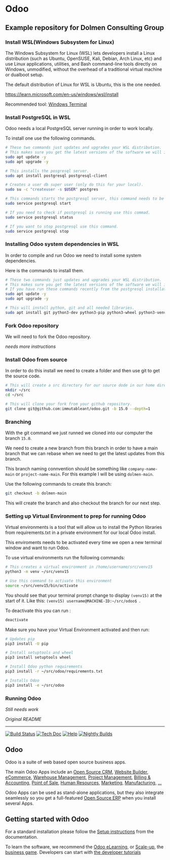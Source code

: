 Odoo
====

Example repository for Dolmen Consulting Group
---

### Install WSL(Windows Subsystem for Linux)

The Windows Subsystem for Linux (WSL) lets developers install a Linux distribution (such as Ubuntu, OpenSUSE, Kali, Debian, Arch Linux, etc) and use Linux applications, utilities, and Bash command-line tools directly on Windows, unmodified, without the overhead of a traditional virtual machine or dualboot setup.

The default distribution of Linux for WSL is Ubuntu, this is the one needed.

https://learn.microsoft.com/en-us/windows/wsl/install

Recommended tool: [Windows Terminal](https://apps.microsoft.com/store/detail/windows-terminal/9N0DX20HK701?hl=en-us&gl=us&rtc=1)

### Install PostgreSQL in WSL
Odoo needs a local PostgreSQL server running in order to work locally.

To install one use the following commands.
```Bash
# These two commands just updates and upgrades your WSL distribution.
# This makes sure you get the latest versions of the software we will install.
sudo apt update -y
sudo apt upgrade -y

# This installs the posgresql server.
sudo apt install postgresql postgresql-client

# Creates a user db super user (only do this for your local).
sudo su -c "createuser -s $USER" postgres

# This commands starts the postgresql server, this command needs to be run every time you open the WSL terminal.
sudo service postgresql start

# If you need to check if postgresql is running use this commad.
sudo service postgresql status

# If you want to stop postgresql use this command.
sudo service postgresql stop
```

### Installing Odoo system dependencies in WSL
In order to compile and run Odoo we need to install some system dependencies.

Here is the commands to install them.
```bash
# These two commands just updates and upgrades your WSL distribution.
# This makes sure you get the latest versions of the software we will install.
# If you have run these commands recently from the postgresql installation, you can skip them, but is usually a good idea to run these everytime you open a terminal.
sudo apt update -y
sudo apt upgrade -y

# This will install python, git and all needed libraries.
sudo apt install git python3-dev python3-pip python3-wheel python3-venv build-essential libpq-dev libxslt-dev libzip-dev libldap2-dev libsasl2-dev libssl-dev -y
```

### Fork Odoo repository
We will need to fork the Odoo repository.

*needs more instructions*


### Install Odoo from source
In order to do this install we need to create a folder and then use git to get the source code.

```bash
# This will create a src directory for our source dode in our home directory. ~/ == /home/username
mkdir ~/src
cd ~/src

# This will clone your fork from your github repository.
git clone git@github.com:immutableant/odoo.git -b 15.0 --depth=1
```

### Branching
With the git command we just runned we cloned into our computer the branch `15.0`. 

We need to create a new branch from this branch in order to have a main branch that we can rebase when we need to get the latest updates from this branch.

This branch naming connvention should be something like `company-name-main` or `project-name-main`. For this example I will be using `dolmen-main`.

Use the following commands to create this branch:
```bash
git checkout -b dolmen-main
```
 This will create the branch and also checkout the branch for our next step.

### Setting up Virtual Environment to prep for running Odoo
Virtual environments is a tool that will allow us to install the Python libraries from requirements.txt in a private environment for our local Odoo install.

This enviroments needs to be activated every time we open a new terminal window and want to run Odoo.

To use virtual environments run the following commands:
```bash
# This creates a virtual environment in /home/username/src/venv15
python3 -m venv ~/src/venv15

# Use this command to activate this environment
source ~/src/venv15/bin/activate
```

You should see that your terminal prompt change to display `(venv15)` at the start of it. Like this: `(venv15) username@MACHINE-ID:~/src/odoo$ `.

To deactivate this you can run :
```bash
deactivate
```

Make sure you have your Virtual Environment activated and then run:
```bash
# Updates pip
pip3 install -U pip

# Install setuptools and wheel
pip3 install setuptools wheel

# Install Odoo python requirements
pip3 install -r ~/src/odoo/requirements.txt

# Installs Odoo
pip3 install -e ~/src/odoo
```

### Running Odoo
*Still needs work*

*Original README*
______________

[![Build Status](https://runbot.odoo.com/runbot/badge/flat/1/master.svg)](https://runbot.odoo.com/runbot)
[![Tech Doc](https://img.shields.io/badge/master-docs-875A7B.svg?style=flat&colorA=8F8F8F)](https://www.odoo.com/documentation/15.0)
[![Help](https://img.shields.io/badge/master-help-875A7B.svg?style=flat&colorA=8F8F8F)](https://www.odoo.com/forum/help-1)
[![Nightly Builds](https://img.shields.io/badge/master-nightly-875A7B.svg?style=flat&colorA=8F8F8F)](https://nightly.odoo.com/)

Odoo
----

Odoo is a suite of web based open source business apps.

The main Odoo Apps include an <a href="https://www.odoo.com/page/crm">Open Source CRM</a>,
<a href="https://www.odoo.com/app/website">Website Builder</a>,
<a href="https://www.odoo.com/app/ecommerce">eCommerce</a>,
<a href="https://www.odoo.com/app/inventory">Warehouse Management</a>,
<a href="https://www.odoo.com/app/project">Project Management</a>,
<a href="https://www.odoo.com/app/accounting">Billing &amp; Accounting</a>,
<a href="https://www.odoo.com/app/point-of-sale-shop">Point of Sale</a>,
<a href="https://www.odoo.com/app/employees">Human Resources</a>,
<a href="https://www.odoo.com/app/social-marketing">Marketing</a>,
<a href="https://www.odoo.com/app/manufacturing">Manufacturing</a>,
<a href="https://www.odoo.com/">...</a>

Odoo Apps can be used as stand-alone applications, but they also integrate seamlessly so you get
a full-featured <a href="https://www.odoo.com">Open Source ERP</a> when you install several Apps.

Getting started with Odoo
-------------------------

For a standard installation please follow the <a href="https://www.odoo.com/documentation/15.0/administration/install.html">Setup instructions</a>
from the documentation.

To learn the software, we recommend the <a href="https://www.odoo.com/slides">Odoo eLearning</a>, or <a href="https://www.odoo.com/page/scale-up-business-game">Scale-up</a>, the <a href="https://www.odoo.com/page/scale-up-business-game">business game</a>. Developers can start with <a href="https://www.odoo.com/documentation/15.0/developer/howtos.html">the developer tutorials</a>
